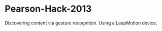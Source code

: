 Pearson-Hack-2013
=================

Discovering content via gesture recognition. Using a LeapMotion device.
